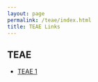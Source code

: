 ```yaml
---
layout: page
permalink: /teae/index.html
title: TEAE Links
---
```


## TEAE

- [TEAE 1](https://kinnuch.github.io/file/TEAE1.pdf)
